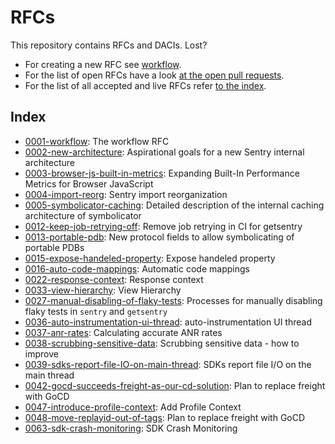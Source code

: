 # RFCs

This repository contains RFCs and DACIs. Lost?

- For creating a new RFC see [workflow](text/0001-workflow.md).
- For the list of open RFCs have a look [at the open pull requests](https://github.com/getsentry/rfcs/pulls).
- For the list of all accepted and live RFCs refer [to the index](#index).

## Index

- [0001-workflow](text/0001-workflow.md): The workflow RFC
- [0002-new-architecture](text/0002-new-architecture.md): Aspirational goals for a new Sentry internal architecture
- [0003-browser-js-built-in-metrics](text/0003-browser-js-built-in-metrics.md): Expanding Built-In Performance Metrics for Browser JavaScript
- [0004-import-reorg](text/0004-import-reorg.md): Sentry import reorganization
- [0005-symbolicator-caching](text/0005-symbolicator-caching.md): Detailed description of the internal caching architecture of symbolicator
- [0012-keep-job-retrying-off](text/0012-keep-job-retrying-off.md): Remove job retrying in CI for getsentry
- [0013-portable-pdb](text/0013-portable-pdb.md): New protocol fields to allow symbolicating of portable PDBs
- [0015-expose-handeled-property](text/0015-expose-handeled-property.md): Expose handeled property
- [0016-auto-code-mappings](text/0016-auto-code-mappings.md): Automatic code mappings
- [0022-response-context](text/0022-response-context.md): Response context
- [0033-view-hierarchy](text/0033-view-hierarchy.md): View Hierarchy
- [0027-manual-disabling-of-flaky-tests](text/0027-manual-disabling-of-flaky-tests.md): Processes for manually disabling flaky tests in `sentry` and `getsentry`
- [0036-auto-instrumentation-ui-thread](text/0036-auto-instrumentation-ui-thread.md): auto-instrumentation UI thread
- [0037-anr-rates](text/0037-anr-rates.md): Calculating accurate ANR rates
- [0038-scrubbing-sensitive-data](text/0038-scrubbing-sensitive-data.md): Scrubbing sensitive data - how to improve
- [0039-sdks-report-file-IO-on-main-thread](text/0039-sdks-report-file-IO-on-main-thread.md): SDKs report file I/O on the main thread
- [0042-gocd-succeeds-freight-as-our-cd-solution](text/0042-gocd-succeeds-freight-as-our-cd-solution.md): Plan to replace freight with GoCD
- [0047-introduce-profile-context](text/0047-introduce-profile-context.md): Add Profile Context
- [0048-move-replayid-out-of-tags](text/0048-move-replayid-out-of-tags.md): Plan to replace freight with GoCD
- [0063-sdk-crash-monitoring](text/0063-sdk-crash-monitoring.md): SDK Crash Monitoring
